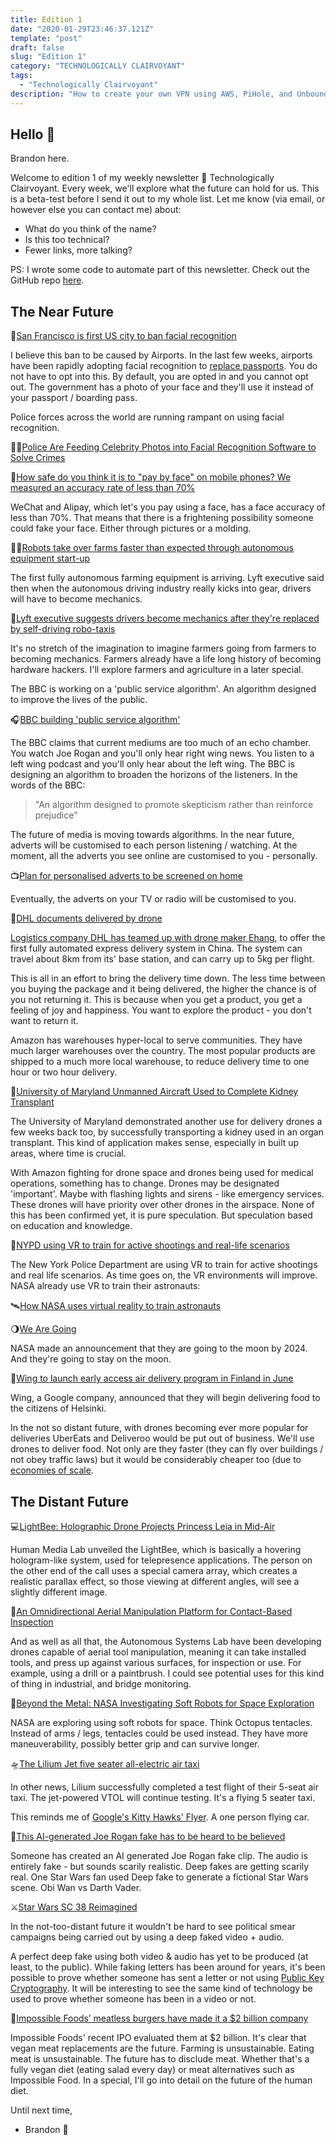 ```yaml
---
title: Edition 1
date: "2020-01-29T23:46:37.121Z"
template: "post"
draft: false
slug: "Edition 1"
category: "TECHNOLOGICALLY CLAIRVOYANT"
tags:
  - "Technologically Clairvoyant"
description: "How to create your own VPN using AWS, PiHole, and Unbound."
---
```

 
## **Hello 👋**

Brandon here.

Welcome to edition 1 of my weekly newsletter 🔮 Technologically Clairvoyant. Every week, we'll explore what the future can hold for us. This is a beta-test before I send it out to my whole list. Let me know (via email, or however else you can contact me) about:

- What do you think of the name?
- Is this too technical?
- Fewer links, more talking?

PS: I wrote some code to automate part of this newsletter. Check out the GitHub repo [here](https://github.com/brandonskerritt/newsLetterChecker).

## **The Near Future**

🌉[San Francisco is first US city to ban facial recognition](https://www.bbc.co.uk/news/technology-48276660?utm_source=technologicallyclairvoyant.com&utm_medium=email&utm_campaign=Technologically_Clairvoyant_newsletter)

I believe this ban to be caused by Airports. In the last few weeks, airports have been rapidly adopting facial recognition to [replace passports](https://twitter.com/jetblue/status/1118512763683385347?lang=en?utm_source=technologicallyclairvoyant.com&utm_medium=email&utm_campaign=Technologically_Clairvoyant_newsletter). You do not have to opt into this. By default, you are opted in and you cannot opt out. The government has a photo of your face and they'll use it instead of your passport / boarding pass.

Police forces across the world are running rampant on using facial recognition.

👮‍♀️[Police Are Feeding Celebrity Photos into Facial Recognition Software to Solve Crimes](https://www.vice.com/en_us/article/xwngn3/police-are-feeding-celebrity-photos-into-facial-recognition-software-to-solve-crimes?utm_source=technologicallyclairvoyant.com&utm_medium=email&utm_campaign=Technologically_Clairvoyant_newsletter)

🤳[How safe do you think it is to "pay by face" on mobile phones? We measured an accuracy rate of less than 70%](https://docs.google.com/document/d/17re3ozqOlgg0rGg9RJVJlsmnGTyy3CQuHruXIwnMScE/edit)

WeChat and Alipay, which let's you pay using a face, has a face accuracy of less than 70%. That means that there is a frightening possibility someone could fake your face. Either through pictures or a molding.

👩‍🌾[Robots take over farms faster than expected through autonomous equipment start-up](https://www.independent.co.uk/life-style/gadgets-and-tech/robots-farming-autonomous-equipment-canada-australia-a8919836.html?utm_source=technologicallyclairvoyant.com&utm_medium=email&utm_campaign=Technologically_Clairvoyant_newsletter)

The first fully autonomous farming equipment is arriving. Lyft executive said then when the autonomous driving industry really kicks into gear, drivers will have to become mechanics.

🚕[Lyft executive suggests drivers become mechanics after they're replaced by self-driving robo-taxis](https://www.businessinsider.com/lyft-drivers-should-become-mechanics-for-self-driving-cars-after-being-replaced-by-robo-taxis-2019-5?IR=T&r=US?utm_source=technologicallyclairvoyant.com&utm_medium=email&utm_campaign=Technologically_Clairvoyant_newsletter)

It's no stretch of the imagination to imagine farmers going from farmers to becoming mechanics. Farmers already have a life long history of becoming hardware hackers. I'll explore farmers and agriculture in a later special.

The BBC is working on a 'public service algorithm'. An algorithm designed to improve the lives of the public.

🎧[BBC building 'public service algorithm'](https://www.bbc.co.uk/news/entertainment-arts-48252226?utm_source=technologicallyclairvoyant.com&utm_medium=email&utm_campaign=Technologically_Clairvoyant_newsletter)

The BBC claims that current mediums are too much of an echo chamber. You watch Joe Rogan and you'll only hear right wing news. You listen to a left wing podcast and you'll only hear about the left wing. The BBC is designing an algorithm to broaden the horizons of the listeners. In the words of the BBC:

> "An algorithm designed to promote skepticism rather than reinforce prejudice"

The future of media is moving towards algorithms. In the near future, adverts will be customised to each person listening / watching. At the moment, all the adverts you see online are customised to you - personally.

📺[Plan for personalised adverts to be screened on home](https://www.thetimes.co.uk/article/plan-for-personalised-adverts-to-be-screened-on-home-tvs-8bqm5x08r?utm_source=technologicallyclairvoyant.com&utm_medium=email&utm_campaign=Technologically_Clairvoyant_newsletter)

Eventually, the adverts on your TV or radio will be customised to you.

🚁[DHL documents delivered by drone](https://www.youtube.com/watch?v=4qh4EzXofAk?utm_source=technologicallyclairvoyant.com&utm_medium=email&utm_campaign=Technologically_Clairvoyant_newsletter)

[Logistics company DHL has teamed up with drone maker Ehang](https://www.smartcitiesworld.net/news/news/dhl-launches-its-first-regular-urban-drone-delivery-service-4189?utm_source=technologicallyclairvoyant.com&utm_medium=email&utm_campaign=Technologically_Clairvoyant_newsletter), to offer the first fully automated express delivery system in China. The system can travel about 8km from its' base station, and can carry up to 5kg per flight.

This is all in an effort to bring the delivery time down. The less time between you buying the package and it being delivered, the higher the chance is of you not returning it. This is because when you get a product, you get a feeling of joy and happiness. You want to explore the product - you don't want to return it.

Amazon has warehouses hyper-local to serve communities. They have much larger warehouses over the country. The most popular products are shipped to a much more local warehouse, to reduce delivery time to one hour or two hour delivery.

🏥[University of Maryland Unmanned Aircraft Used to Complete Kidney Transplant](https://www.youtube.com/watch?v=RNYCCbCpAlM?utm_source=technologicallyclairvoyant.com&utm_medium=email&utm_campaign=Technologically_Clairvoyant_newsletter)

The University of Maryland demonstrated another use for delivery drones a few weeks back too, by successfully transporting a kidney used in an organ transplant. This kind of application makes sense, especially in built up areas, where time is crucial.

With Amazon fighting for drone space and drones being used for medical operations, something has to change. Drones may be designated 'important'. Maybe with flashing lights and sirens - like emergency services. These drones will have priority over other drones in the airspace. None of this has been confirmed yet, it is pure speculation. But speculation based on education and knowledge.

🔫[NYPD using VR to train for active shootings and real-life scenarios](https://www.youtube.com/watch?v=VZyhQZSTIGQ?utm_source=technologicallyclairvoyant.com&utm_medium=email&utm_campaign=Technologically_Clairvoyant_newsletter)

The New York Police Department are using VR to train for active shootings and real life scenarios. As time goes on, the VR environments will improve. NASA already use VR to train their astronauts:

🛰[How NASA uses virtual reality to train astronauts](https://spacecenter.org/how-nasa-uses-virtual-reality-to-train-astronauts/?utm_source=technologicallyclairvoyant.com&utm_medium=email&utm_campaign=Technologically_Clairvoyant_newsletter)

🌖[We Are Going](https://www.youtube.com/watch?v=vl6jn-DdafM?utm_source=technologicallyclairvoyant.com&utm_medium=email&utm_campaign=Technologically_Clairvoyant_newsletter)

NASA made an announcement that they are going to the moon by 2024. And they're going to stay on the moon.

🥑[Wing to launch early access air delivery program in Finland in June](https://medium.com/wing-aviation/wing-to-launch-early-access-air-delivery-program-in-finland-in-june-13f8c1537ff2?utm_source=technologicallyclairvoyant.com&utm_medium=email&utm_campaign=Technologically_Clairvoyant_newsletter)

Wing, a Google company, announced that they will begin delivering food to the citizens of Helsinki.

In the not so distant future, with drones becoming ever more popular for deliveries UberEats and Deliveroo would be put out of business. We'll use drones to deliver food. Not only are they faster (they can fly over buildings / not obey traffic laws) but it would be considerably cheaper too (due to [economies of scale](https://en.wikipedia.org/wiki/Economies_of_scale?utm_source=technologicallyclairvoyant.com&utm_medium=email&utm_campaign=Technologically_Clairvoyant_newsletter).

## **The Distant Future**

💻[LightBee: Holographic Drone Projects Princess Leia in Mid-Air](https://www.youtube.com/watch?v=u44pZdE1lEo?utm_source=technologicallyclairvoyant.com&utm_medium=email&utm_campaign=Technologically_Clairvoyant_newsletter)

Human Media Lab unveiled the LightBee, which is basically a hovering hologram-like system, used for telepresence applications. The person on the other end of the call uses a special camera array, which creates a realistic parallax effect, so those viewing at different angles, will see a slightly different image.

🔨[An Omnidirectional Aerial Manipulation Platform for Contact-Based Inspection](https://www.youtube.com/watch?v=-RCQmaKvsL0?utm_source=technologicallyclairvoyant.com&utm_medium=email&utm_campaign=Technologically_Clairvoyant_newsletter)

And as well as all that, the Autonomous Systems Lab have been developing drones capable of aerial tool manipulation, meaning it can take installed tools, and press up against various surfaces, for inspection or use. For example, using a drill or a paintbrush. I could see potential uses for this kind of thing in industrial, and bridge monitoring.

🐙[Beyond the Metal: NASA Investigating Soft Robots for Space Exploration](https://www.youtube.com/watch?v=_4BTGgJjHog?utm_source=technologicallyclairvoyant.com&utm_medium=email&utm_campaign=Technologically_Clairvoyant_newsletter)

NASA are exploring using soft robots for space. Think Octopus tentacles. Instead of arms / legs, tentacles could be used instead. They have more maneuverability, possibly better grip and can survive longer.

🛸[The Lilium Jet five seater all-electric air taxi](https://www.youtube.com/watch?v=8qotuu8JjQM?utm_source=technologicallyclairvoyant.com&utm_medium=email&utm_campaign=Technologically_Clairvoyant_newsletter)

In other news, Lilium successfully completed a test flight of their 5-seat air taxi. The jet-powered VTOL will continue testing. It's a flying 5 seater taxi.

This reminds me of [Google's Kitty Hawks' Flyer](https://flyer.aero/?utm_source=technologicallyclairvoyant.com&utm_medium=email&utm_campaign=Technologically_Clairvoyant_newsletter). A one person flying car.

🤖[This AI-generated Joe Rogan fake has to be heard to be believed](https://www.theverge.com/2019/5/17/18629024/joe-rogan-ai-fake-voice-clone-deepfake-dessa?utm_source=technologicallyclairvoyant.com&utm_medium=email&utm_campaign=Technologically_Clairvoyant_newsletter)

Someone has created an AI generated Joe Rogan fake clip. The audio is entirely fake - but sounds scarily realistic. Deep fakes are getting scarily real. One Star Wars fan used Deep fake to generate a fictional Star Wars scene. Obi Wan vs Darth Vader.

⚔[Star Wars SC 38 Reimagined](https://www.youtube.com/watch?v=to2SMng4u1k?utm_source=technologicallyclairvoyant.com&utm_medium=email&utm_campaign=Technologically_Clairvoyant_newsletter)

In the not-too-distant future it wouldn't be hard to see political smear campaigns being carried out by using a deep faked video + audio.

A perfect deep fake using both video & audio has yet to be produced (at least, to the public). While faking letters has been around for years, it's been possible to prove whether someone has sent a letter or not using [Public Key Cryptography](https://skerritt.blog/how-does-public-key-cryptography-work/?utm_source=technologicallyclairvoyant.com&utm_medium=email&utm_campaign=Technologically_Clairvoyant_newsletter). It will be interesting to see the same kind of technology be used to prove whether someone has been in a video or not.

🍔[Impossible Foods’ meatless burgers have made it a $2 billion company](https://www.vox.com/future-perfect/2019/5/13/18617828/impossible-foods-meatless-burgers-investors)

Impossible Foods' recent IPO evaluated them at $2 billion. It's clear that vegan meat replacements are the future. Farming is unsustainable. Eating meat is unsustainable. The future has to disclude meat. Whether that's a fully vegan diet (eating salad every day) or meat alternatives such as Impossible Food. In a special, I'll go into detail on the future of the human diet.

Until next time,

- Brandon 🐝